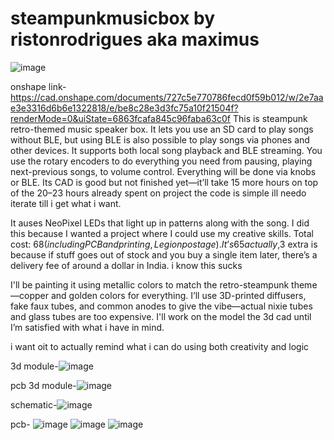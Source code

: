 # steampunkmusicbox by ristonrodrigues aka maximus
![image](https://github.com/user-attachments/assets/5e33c750-98db-43b3-beb1-6bb2a0eb5f43)

onshape link-https://cad.onshape.com/documents/727c5e770786fecd0f59b012/w/2e7aae3e3316d6b6e1322818/e/be8c28e3d3fc75a10f21504f?renderMode=0&uiState=6863fcafa845c96faba63c0f
This is steampunk retro-themed music speaker box. It lets you use an SD card to play songs without BLE, but using BLE is also possible to play songs via phones and other devices. It supports both local song playback and BLE streaming.
You use the rotary encoders to do everything you need from pausing, playing next-previous songs, to volume control. Everything will be done via knobs or BLE. Its CAD is good but not finished yet—it’ll take 15 more hours on top of the 20–23 hours already spent on project the code is simple ill needo iterate till i get what i want.

It auses NeoPixel LEDs that light up in patterns along with the song. I did this because I wanted a project where I could use my creative skills.
Total cost: $68 (including PCB and printing, Legion postage). It’s 65 actually ,$3 extra is because if stuff goes out of stock and you buy a single item later, there’s a delivery fee of around a dollar in India. i know this sucks

I'll be painting it using metallic colors to match the retro-steampunk theme—copper and golden colors for everything. I’ll use 3D-printed diffusers, fake faux tubes, and common anodes to give the vibe—actual nixie tubes and glass tubes are too expensive.
I'll work on the model the 3d cad  until I’m satisfied with what i have in mind.


i want oit to actually remind what i can do using both creativity and logic

3d module-![image](https://github.com/user-attachments/assets/dd39d92e-ba42-473d-900a-4da6e6c53303)


pcb 3d module-![image](https://github.com/user-attachments/assets/22b0cd96-78c5-499d-ac75-5933183110aa)

schematic-![image](https://github.com/user-attachments/assets/40131d51-bb1b-4d76-a33a-c3c15c9e8013)

pcb-
![image](https://github.com/user-attachments/assets/ec2e08ef-2f1d-4660-84de-be8ceede775e)
![image](https://github.com/user-attachments/assets/a627cc81-be64-44d9-8d35-75ce0c582639)
![image](https://github.com/user-attachments/assets/73c6e0f2-dd42-4bd3-b6f9-e03a1b2c8c51)





